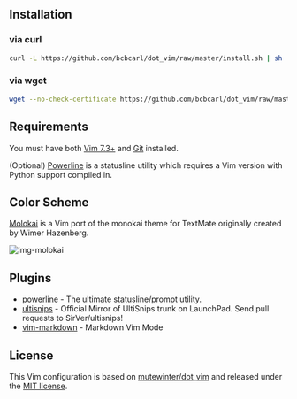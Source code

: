 ## Installation

### via curl

```bash
curl -L https://github.com/bcbcarl/dot_vim/raw/master/install.sh | sh
```

### via wget

```bash
wget --no-check-certificate https://github.com/bcbcarl/dot_vim/raw/master/install.sh -O - | sh
```

## Requirements

You must have both [Vim 7.3+](http://www.vim.org/) and [Git](http://git-scm.com/) installed.

(Optional) [Powerline](https://github.com/Lokaltog/powerline) is a statusline utility which requires a Vim version with Python support compiled in.

## Color Scheme

[Molokai](https://github.com/tomasr/molokai) is a Vim port of the monokai theme for TextMate originally created by Wimer Hazenberg.

![img-molokai](http://www.winterdom.com/weblog/content/binary/WindowsLiveWriter/MolokaiforVim_8602/molokai_original_small_3.png)

## Plugins

* [powerline](https://github.com/Lokaltog/powerline) - The ultimate statusline/prompt utility.
* [ultisnips](https://github.com/SirVer/ultisnips) - Official Mirror of UltiSnips trunk on LaunchPad. Send pull requests to SirVer/ultisnips!
* [vim-markdown](https://github.com/plasticboy/vim-markdown) - Markdown Vim Mode

## License

This Vim configuration is based on [mutewinter/dot_vim](https://github.com/mutewinter/dot_vim) and released under the [MIT license](LICENSE).
